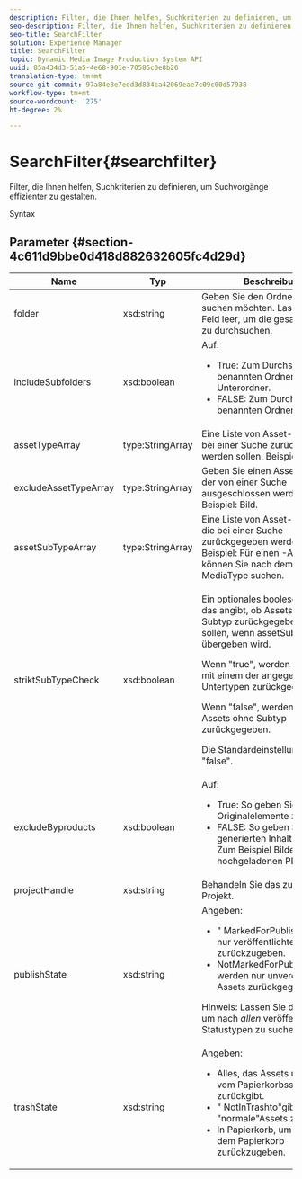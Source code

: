 ```yaml
---
description: Filter, die Ihnen helfen, Suchkriterien zu definieren, um Suchvorgänge effizienter zu gestalten.
seo-description: Filter, die Ihnen helfen, Suchkriterien zu definieren, um Suchvorgänge effizienter zu gestalten.
seo-title: SearchFilter
solution: Experience Manager
title: SearchFilter
topic: Dynamic Media Image Production System API
uuid: 85a434d3-51a5-4e68-901e-70585c0e8b20
translation-type: tm+mt
source-git-commit: 97a84e8e7edd3d834ca42069eae7c09c00d57938
workflow-type: tm+mt
source-wordcount: '275'
ht-degree: 2%

---
```



# SearchFilter{#searchfilter}

Filter, die Ihnen helfen, Suchkriterien zu definieren, um Suchvorgänge effizienter zu gestalten.

Syntax

## Parameter {#section-4c611d9bbe0d418d882632605fc4d29d}

<table id="table_57CEE262A33A4E898C6AFB30C93FD874"> 
 <thead> 
  <tr> 
   <th colname="col1" class="entry"> Name </th> 
   <th colname="col2" class="entry"> Typ </th> 
   <th colname="col3" class="entry"> Beschreibung </th> 
  </tr> 
 </thead>
 <tbody> 
  <tr> 
   <td colname="col1"> <span class="codeph"> <span class="varname"> folder</span> </span> </td> 
   <td colname="col2"> <span class="codeph"> xsd:string</span> </td> 
   <td colname="col3"> Geben Sie den Ordner an, den Sie suchen möchten. Lassen Sie das Feld leer, um die gesamte Firma zu durchsuchen. </td> 
  </tr> 
  <tr> 
   <td colname="col1"> <span class="codeph"> <span class="varname"> includeSubfolders</span> </span> </td> 
   <td colname="col2"> <span class="codeph"> xsd:boolean</span> </td> 
   <td colname="col3">Auf: 
    <ul id="ul_BD8686943BD14D05A21C00192D4D70D3"> 
     <li id="li_B6A6DE5AAEFF4A80A8413B4785A88222"><span class="codeph"> True</span>: Zum Durchsuchen des benannten Ordners und aller Unterordner. </li> 
     <li id="li_10A581F98B4847ED8EBE4AECC3AD70A8"><span class="codeph"> FALSE</span>: Zum Durchsuchen des benannten Ordners. </li> 
    </ul> </td> 
  </tr> 
  <tr> 
   <td colname="col1"> <span class="codeph"> <span class="varname"> assetTypeArray</span> </span> </td> 
   <td colname="col2"> <span class="codeph"> type:StringArray</span> </td> 
   <td colname="col3">Eine Liste von Asset-Typen, die bei einer Suche zurückgegeben werden sollen. Beispiel: <span class="codeph"> image</span>. </td> 
  </tr> 
  <tr> 
   <td colname="col1"> <span class="codeph"> <span class="varname"> excludeAssetTypeArray</span> </span> </td> 
   <td colname="col2"> <span class="codeph"> type:StringArray</span> </td> 
   <td colname="col3"> Geben Sie einen Asset-Typ an, der von einer Suche ausgeschlossen werden soll. Beispiel: Bild. </td> 
  </tr> 
  <tr> 
   <td colname="col1"> <span class="codeph"> <span class="varname"> assetSubTypeArray</span> </span> </td> 
   <td colname="col2"> <span class="codeph"> type:StringArray</span> </td> 
   <td colname="col3">Eine Liste von Asset-Untertypen, die bei einer Suche zurückgegeben werden sollen. Beispiel: Für einen <span class="codeph">-AssetSet</span> können Sie nach dem Untertyp <span class="codeph"> MediaType</span> suchen. </td> 
  </tr> 
  <tr> 
   <td colname="col1"><span class="codeph"><span class="varname"> striktSubTypeCheck</span></span> </td> 
   <td colname="col2"><span class="codeph"> xsd:boolean</span> </td> 
   <td colname="col3"> <p>Ein optionales boolesches Flag, das angibt, ob Assets ohne Subtyp zurückgegeben werden sollen, wenn <span class="codeph"> assetSubTypeArray</span> übergeben wird. </p> <p>Wenn "true", werden nur Assets mit einem der angegebenen Untertypen zurückgegeben. </p> <p>Wenn "false", werden auch Assets ohne Subtyp zurückgegeben. </p> <p>Die Standardeinstellung ist "false". </p> </td> 
  </tr> 
  <tr> 
   <td colname="col1"> <span class="codeph"> <span class="varname"> excludeByproducts</span> </span> </td> 
   <td colname="col2"> <span class="codeph"> xsd:boolean</span> </td> 
   <td colname="col3">Auf: 
    <ul id="ul_8C164A5D9F0F43968C86A67FA6884F35"> 
     <li id="li_D8009688FF2C439D98D6C1052C1A6CBE"><span class="codeph"> True</span>: So geben Sie nur Originalelemente zurück. </li> 
     <li id="li_4970226BF0FF42388CAE4415FB63AF16"><span class="codeph"> FALSE</span>: So geben Sie generierten Inhalt zurück. Zum Beispiel Bilder aus einer hochgeladenen PDF. </li> 
    </ul> </td> 
  </tr> 
  <tr> 
   <td colname="col1"> <span class="codeph"> <span class="varname"> projectHandle</span> </span> </td> 
   <td colname="col2"> <span class="codeph"> xsd:string</span> </td> 
   <td colname="col3"> Behandeln Sie das zu suchende Projekt. </td> 
  </tr> 
  <tr> 
   <td colname="col1"> <span class="codeph"> <span class="varname"> publishState</span> </span> </td> 
   <td colname="col2"> <span class="codeph"> xsd:string</span> </td> 
   <td colname="col3">Angeben: 
    <ul id="ul_96FFEE28F7624C1FB0356776B4C7CD53"> 
     <li id="li_DCB07288E5F44E05A4D83D3F34B0E08E"><span class="codeph"> "</span> MarkedForPublishing", um nur veröffentlichte Assets zurückzugeben. </li> 
     <li id="li_9A9A852248DB490DB958AE986DF02672"><span class="codeph"> </span> NotMarkedForPublishingDamit werden nur unveröffentlichte Assets zurückgegeben. </li> 
    </ul> <p>Hinweis: Lassen Sie das Feld leer, um nach <i>allen</i> veröffentlichten Statustypen zu suchen. </p> </td> 
  </tr> 
  <tr> 
   <td colname="col1"> <span class="codeph"> <span class="varname"> trashState</span> </span> </td> 
   <td colname="col2"> <span class="codeph"> xsd:string</span> </td> 
   <td colname="col3">Angeben: 
    <ul id="ul_D31B903FA8DA4CFFABAFABA3D8DA91EC"> 
     <li id="li_E4386C8260E64F0BAFE5BA57FF788E48"><span class="codeph"> Alles, </span> das Assets unabhängig vom Papierkorbsstatus zurückgibt. </li> 
     <li id="li_0B8933FE18C643828075EC8CE8C0223C"><span class="codeph"> "</span> NotInTrashto"gibt "normale"Assets zurück. </li> 
     <li id="li_A1F46A0762FA4D4BA9F7247338238DC6"><span class="codeph"> In</span> Papierkorb, um Assets aus dem Papierkorb zurückzugeben. </li> 
    </ul> </td> 
  </tr> 
 </tbody> 
</table>


